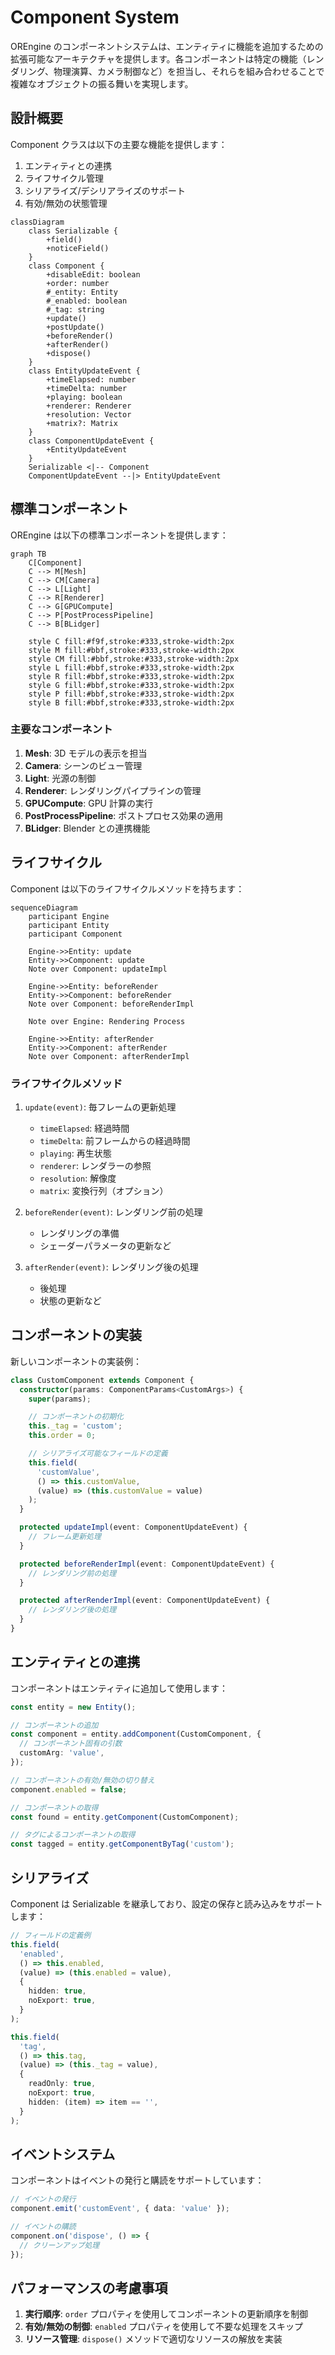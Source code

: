 # Component System

OREngine のコンポーネントシステムは、エンティティに機能を追加するための拡張可能なアーキテクチャを提供します。各コンポーネントは特定の機能（レンダリング、物理演算、カメラ制御など）を担当し、それらを組み合わせることで複雑なオブジェクトの振る舞いを実現します。

## 設計概要

Component クラスは以下の主要な機能を提供します：

1. エンティティとの連携
2. ライフサイクル管理
3. シリアライズ/デシリアライズのサポート
4. 有効/無効の状態管理

```mermaid
classDiagram
    class Serializable {
        +field()
        +noticeField()
    }
    class Component {
        +disableEdit: boolean
        +order: number
        #_entity: Entity
        #_enabled: boolean
        #_tag: string
        +update()
        +postUpdate()
        +beforeRender()
        +afterRender()
        +dispose()
    }
    class EntityUpdateEvent {
        +timeElapsed: number
        +timeDelta: number
        +playing: boolean
        +renderer: Renderer
        +resolution: Vector
        +matrix?: Matrix
    }
    class ComponentUpdateEvent {
        +EntityUpdateEvent
    }
    Serializable <|-- Component
    ComponentUpdateEvent --|> EntityUpdateEvent
```

## 標準コンポーネント

OREngine は以下の標準コンポーネントを提供します：

```mermaid
graph TB
    C[Component]
    C --> M[Mesh]
    C --> CM[Camera]
    C --> L[Light]
    C --> R[Renderer]
    C --> G[GPUCompute]
    C --> P[PostProcessPipeline]
    C --> B[BLidger]

    style C fill:#f9f,stroke:#333,stroke-width:2px
    style M fill:#bbf,stroke:#333,stroke-width:2px
    style CM fill:#bbf,stroke:#333,stroke-width:2px
    style L fill:#bbf,stroke:#333,stroke-width:2px
    style R fill:#bbf,stroke:#333,stroke-width:2px
    style G fill:#bbf,stroke:#333,stroke-width:2px
    style P fill:#bbf,stroke:#333,stroke-width:2px
    style B fill:#bbf,stroke:#333,stroke-width:2px
```

### 主要なコンポーネント

1. **Mesh**: 3D モデルの表示を担当
2. **Camera**: シーンのビュー管理
3. **Light**: 光源の制御
4. **Renderer**: レンダリングパイプラインの管理
5. **GPUCompute**: GPU 計算の実行
6. **PostProcessPipeline**: ポストプロセス効果の適用
7. **BLidger**: Blender との連携機能

## ライフサイクル

Component は以下のライフサイクルメソッドを持ちます：

```mermaid
sequenceDiagram
    participant Engine
    participant Entity
    participant Component

    Engine->>Entity: update
    Entity->>Component: update
    Note over Component: updateImpl

    Engine->>Entity: beforeRender
    Entity->>Component: beforeRender
    Note over Component: beforeRenderImpl

    Note over Engine: Rendering Process

    Engine->>Entity: afterRender
    Entity->>Component: afterRender
    Note over Component: afterRenderImpl
```

### ライフサイクルメソッド

1. `update(event)`: 毎フレームの更新処理

   - `timeElapsed`: 経過時間
   - `timeDelta`: 前フレームからの経過時間
   - `playing`: 再生状態
   - `renderer`: レンダラーの参照
   - `resolution`: 解像度
   - `matrix`: 変換行列（オプション）

2. `beforeRender(event)`: レンダリング前の処理

   - レンダリングの準備
   - シェーダーパラメータの更新など

3. `afterRender(event)`: レンダリング後の処理
   - 後処理
   - 状態の更新など

## コンポーネントの実装

新しいコンポーネントの実装例：

```typescript
class CustomComponent extends Component {
  constructor(params: ComponentParams<CustomArgs>) {
    super(params);

    // コンポーネントの初期化
    this._tag = 'custom';
    this.order = 0;

    // シリアライズ可能なフィールドの定義
    this.field(
      'customValue',
      () => this.customValue,
      (value) => (this.customValue = value)
    );
  }

  protected updateImpl(event: ComponentUpdateEvent) {
    // フレーム更新処理
  }

  protected beforeRenderImpl(event: ComponentUpdateEvent) {
    // レンダリング前の処理
  }

  protected afterRenderImpl(event: ComponentUpdateEvent) {
    // レンダリング後の処理
  }
}
```

## エンティティとの連携

コンポーネントはエンティティに追加して使用します：

```typescript
const entity = new Entity();

// コンポーネントの追加
const component = entity.addComponent(CustomComponent, {
  // コンポーネント固有の引数
  customArg: 'value',
});

// コンポーネントの有効/無効の切り替え
component.enabled = false;

// コンポーネントの取得
const found = entity.getComponent(CustomComponent);

// タグによるコンポーネントの取得
const tagged = entity.getComponentByTag('custom');
```

## シリアライズ

Component は Serializable を継承しており、設定の保存と読み込みをサポートします：

```typescript
// フィールドの定義例
this.field(
  'enabled',
  () => this.enabled,
  (value) => (this.enabled = value),
  {
    hidden: true,
    noExport: true,
  }
);

this.field(
  'tag',
  () => this.tag,
  (value) => (this._tag = value),
  {
    readOnly: true,
    noExport: true,
    hidden: (item) => item == '',
  }
);
```

## イベントシステム

コンポーネントはイベントの発行と購読をサポートしています：

```typescript
// イベントの発行
component.emit('customEvent', { data: 'value' });

// イベントの購読
component.on('dispose', () => {
  // クリーンアップ処理
});
```

## パフォーマンスの考慮事項

1. **実行順序**: `order` プロパティを使用してコンポーネントの更新順序を制御
2. **有効/無効の制御**: `enabled` プロパティを使用して不要な処理をスキップ
3. **リソース管理**: `dispose()` メソッドで適切なリソースの解放を実装
